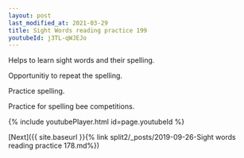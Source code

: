 ```yaml
---
layout: post
last_modified_at: 2021-03-29
title: Sight Words reading practice 199
youtubeId: j3TL-qWJEJo
---
```

 
 
Helps to learn sight words and their spelling.

Opportunitiy to repeat the spelling. 

Practice spelling. 
 
Practice for spelling bee competitions. 
 
{% include youtubePlayer.html id=page.youtubeId %}
 
 

[Next]({{ site.baseurl }}{% link  split2/_posts/2019-09-26-Sight words reading practice 178.md%})
 
